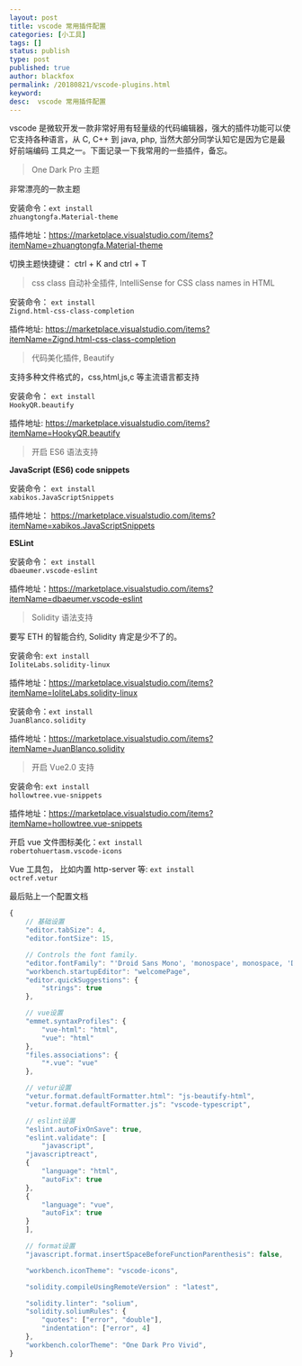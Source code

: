 ```yaml
---
layout: post
title: vscode 常用插件配置
categories: [小工具]
tags: []
status: publish
type: post
published: true
author: blackfox
permalink: /20180821/vscode-plugins.html
keyword:
desc:  vscode 常用插件配置
---
```


vscode 是微软开发一款非常好用有轻量级的代码编辑器，强大的插件功能可以使它支持各种语言，从 C, C++ 到 java, php, 当然大部分同学认知它是因为它是最好前端编码
工具之一。下面记录一下我常用的一些插件，备忘。

> One Dark Pro 主题

非常漂亮的一款主题

安装命令：<code class="scode">ext install zhuangtongfa.Material-theme</code>

插件地址：https://marketplace.visualstudio.com/items?itemName=zhuangtongfa.Material-theme 

切换主题快捷键： ctrl + K and ctrl + T

> css class 自动补全插件, IntelliSense for CSS class names in HTML

安装命令： <code class="scode">ext install Zignd.html-css-class-completion</code>

插件地址: https://marketplace.visualstudio.com/items?itemName=Zignd.html-css-class-completion 

> 代码美化插件, Beautify

支持多种文件格式的，css,html,js,c 等主流语言都支持

安装命令： <code class="scode">ext install HookyQR.beautify</code>

插件地址: https://marketplace.visualstudio.com/items?itemName=HookyQR.beautify 

> 开启 ES6 语法支持

__JavaScript (ES6) code snippets__

安装命令： <code class="scode">ext install xabikos.JavaScriptSnippets</code>

插件地址： https://marketplace.visualstudio.com/items?itemName=xabikos.JavaScriptSnippets 

__ESLint__

安装命令： <code class="scode">ext install dbaeumer.vscode-eslint</code>

插件地址：https://marketplace.visualstudio.com/items?itemName=dbaeumer.vscode-eslint

> Solidity 语法支持

要写 ETH 的智能合约, Solidity 肯定是少不了的。

安装命令: <code class="scode">ext install IoliteLabs.solidity-linux</code>

插件地址：https://marketplace.visualstudio.com/items?itemName=IoliteLabs.solidity-linux 

安装命令：<code class="scode">ext install JuanBlanco.solidity</code>

插件地址：https://marketplace.visualstudio.com/items?itemName=JuanBlanco.solidity 

> 开启 Vue2.0 支持

安装命令: <code class="scode">ext install hollowtree.vue-snippets</code>

插件地址：https://marketplace.visualstudio.com/items?itemName=hollowtree.vue-snippets 

开启 vue 文件图标美化：<code class="scode">ext install robertohuertasm.vscode-icons</code>

Vue 工具包， 比如内置 http-server 等: <code class="scode">ext install octref.vetur</code>

最后贴上一个配置文档

```javascript 
{
	// 基础设置
	"editor.tabSize": 4,
	"editor.fontSize": 15,

	// Controls the font family.
	"editor.fontFamily": "'Droid Sans Mono', 'monospace', monospace, 'Droid Sans Fallback'",
	"workbench.startupEditor": "welcomePage",
	"editor.quickSuggestions": {
		"strings": true
	},

	// vue设置
	"emmet.syntaxProfiles": {
		"vue-html": "html",
		"vue": "html"
	},
	"files.associations": {
		"*.vue": "vue"
	},

	// vetur设置
	"vetur.format.defaultFormatter.html": "js-beautify-html",
	"vetur.format.defaultFormatter.js": "vscode-typescript",

	// eslint设置
	"eslint.autoFixOnSave": true,
	"eslint.validate": [
		"javascript",
	"javascriptreact",
	{
		"language": "html",
		"autoFix": true
	},
	{
		"language": "vue",
		"autoFix": true
	}
	],

	// format设置
	"javascript.format.insertSpaceBeforeFunctionParenthesis": false,

	"workbench.iconTheme": "vscode-icons",

	"solidity.compileUsingRemoteVersion" : "latest",

	"solidity.linter": "solium",
	"solidity.soliumRules": {
		"quotes": ["error", "double"],
		"indentation": ["error", 4]
	},
	"workbench.colorTheme": "One Dark Pro Vivid",
}
```



